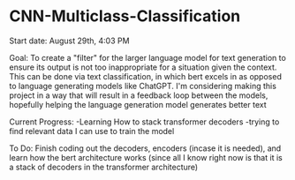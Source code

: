 # CNN-Multiclass-Classification

Start date:
August 29th, 4:03 PM

Goal:
To create a "filter" for the larger language model for text generation to ensure its output is not too inappropriate for a situation given the context. This can be done via text classification, in which bert excels in as opposed to language generating models like ChatGPT. I'm considering making this project in a way that will result in a feedback loop between the models, hopefully helping the language generation model generates better text

Current Progress:
-Learning How to stack transformer decoders
-trying to find relevant data I can use to train the model

To Do:
Finish coding out the decoders, encoders (incase it is needed), and learn how the bert architecture works (since all I know right now is that it is a stack of decoders in the transformer architecture)
